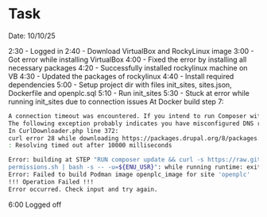 # Task

Date: 10/10/25

2:30 - Logged in
2:40 - Download VirtualBox and RockyLinux image
3:00 - Got error while installing VirtualBox
4:00 - Fixed the error by installing all necessary packages
4:20 - Successfully installed rockylinux machine on VB
4:30 - Updated the packages of rockylinux
4:40 - Install required dependencies
5:00 - Setup project dir with files init_sites, sites.json, Dockerfile and openplc.sql
5:10 - Run init_sites
5:30 - Stuck at error while running init_sites due to connection issues
At Docker build step 7:
```sh
A connection timeout was encountered. If you intend to run Composer without connecting to the internet, run the command again prefixed with COMPOSER_DISABLE_NETWORK=1 to make Composer run in offline mode.
The following exception probably indicates you have misconfigured DNS resolver(s)
In CurlDownloader.php line 372:
curl error 28 while downloading https://packages.drupal.org/8/packages.json
: Resolving timed out after 10000 milliseconds

Error: building at STEP "RUN composer update && curl -s https://raw.githubusercontent.com/Metadrop/drupal-fix-permissions-script/refs/heads/main/drupal_fix_
permissions.sh | bash -s -- -u=${ENU_USR}": while running runtime: exit status 1
Error: Failed to build Podman image openplc_image for site 'openplc'
!!! Operation Failed !!!
Error occurred. Check input and try again.
```
6:00 Logged off